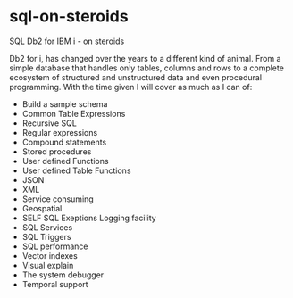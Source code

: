 # sql-on-steroids

SQL Db2 for IBM i - on steroids

Db2 for i, has changed over the years to a different kind of animal. 
From a simple database that handles only tables, columns and 
rows to a complete ecosystem of structured and unstructured data and even procedural programming.
With the time given I will cover as much as I can of:
 
- Build a sample schema 
- Common Table Expressions
- Recursive SQL
- Regular expressions
- Compound statements
- Stored procedures 
- User defined Functions 
- User defined Table Functions
- JSON
- XML
- Service consuming
- Geospatial 
- SELF SQL Exeptions Logging facility
- SQL Services
- SQL Triggers
- SQL performance
- Vector indexes
- Visual explain
- The system debugger
- Temporal support
